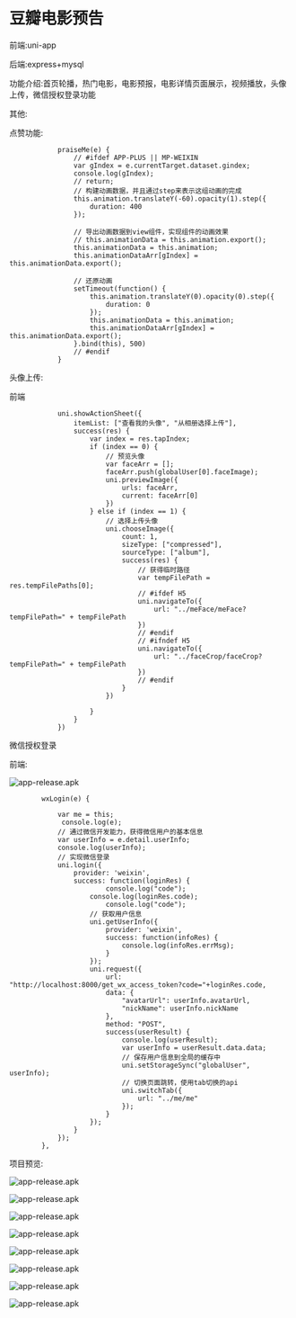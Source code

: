 # 豆瓣电影预告

前端:uni-app

后端:express+mysql

功能介绍:首页轮播，热门电影，电影预报，电影详情页面展示，视频播放，头像上传，微信授权登录功能

其他:

点赞功能:

```
			praiseMe(e) {
				// #ifdef APP-PLUS || MP-WEIXIN
				var gIndex = e.currentTarget.dataset.gindex;
				console.log(gIndex);
				// return;
				// 构建动画数据，并且通过step来表示这组动画的完成
				this.animation.translateY(-60).opacity(1).step({
					duration: 400
				});
				
				// 导出动画数据到view组件，实现组件的动画效果
				// this.animationData = this.animation.export();
				this.animationData = this.animation;
				this.animationDataArr[gIndex] = this.animationData.export();
			
				// 还原动画
				setTimeout(function() {
					this.animation.translateY(0).opacity(0).step({
						duration: 0
					});
					this.animationData = this.animation;
					this.animationDataArr[gIndex] = this.animationData.export();
				}.bind(this), 500)
				// #endif
			}
```

头像上传:

前端

```
			uni.showActionSheet({
				itemList: ["查看我的头像", "从相册选择上传"],
				success(res) {
					var index = res.tapIndex; 
					if (index == 0) {
						// 预览头像
						var faceArr = [];
						faceArr.push(globalUser[0].faceImage);
						uni.previewImage({
							urls: faceArr,
							current: faceArr[0]
						})
					} else if (index == 1) {
						// 选择上传头像
						uni.chooseImage({
							count: 1,
							sizeType: ["compressed"],
							sourceType: ["album"],
							success(res) {
								// 获得临时路径
								var tempFilePath = res.tempFilePaths[0];
								// #ifdef H5
								uni.navigateTo({
									url: "../meFace/meFace?tempFilePath=" + tempFilePath
								})
								// #endif
								// #ifndef H5
								uni.navigateTo({
									url: "../faceCrop/faceCrop?tempFilePath=" + tempFilePath
								})
								// #endif
							}
						})
						
					}
				}
			})
```

微信授权登录

前端:

![app-release.apk](https://github.com/cyj9546/uni-douban/blob/master/screen/api-login.jpg)

```
		wxLogin(e) {

			var me = this;
			 console.log(e);
			// 通过微信开发能力，获得微信用户的基本信息
			var userInfo = e.detail.userInfo;
			console.log(userInfo);
			// 实现微信登录
			uni.login({
				provider: 'weixin',
				success: function(loginRes) {
						console.log("code");
					console.log(loginRes.code);
						console.log("code");
					// 获取用户信息
					uni.getUserInfo({
						provider: 'weixin',
						success: function(infoRes) {
							console.log(infoRes.errMsg);
						}
					});
					uni.request({
						url: "http://localhost:8000/get_wx_access_token?code="+loginRes.code,
						data: {
							"avatarUrl": userInfo.avatarUrl,
							"nickName": userInfo.nickName
						},
						method: "POST",
						success(userResult) {
							console.log(userResult);
							var userInfo = userResult.data.data;
							// 保存用户信息到全局的缓存中
							uni.setStorageSync("globalUser", userInfo);
							// 切换页面跳转，使用tab切换的api
							uni.switchTab({
								url: "../me/me"
							});
						}
					});
				}
			});
		},
```


项目预览:

![app-release.apk](https://github.com/cyj9546/uni-douban/blob/master/screen/Snipaste_2020-01-03_19-33-04.png)

![app-release.apk](https://github.com/cyj9546/uni-douban/blob/master/screen/Snipaste_2020-01-03_19-33-16.png)

![app-release.apk](https://github.com/cyj9546/uni-douban/blob/master/screen/Snipaste_2020-01-03_19-33-27.png)

![app-release.apk](https://github.com/cyj9546/uni-douban/blob/master/screen/Snipaste_2020-01-03_19-33-38.png)

![app-release.apk](https://github.com/cyj9546/uni-douban/blob/master/screen/Snipaste_2020-01-03_19-33-46.png)

![app-release.apk](https://github.com/cyj9546/uni-douban/blob/master/screen/Snipaste_2020-01-03_19-34-03.png)

![app-release.apk](https://github.com/cyj9546/uni-douban/blob/master/screen/Snipaste_2020-01-03_19-33-56.png)

![app-release.apk](https://github.com/cyj9546/uni-douban/blob/master/screen/Snipaste_2020-01-03_20-14-49.png)
